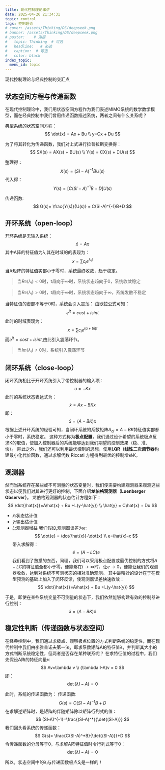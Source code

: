 ```yaml
---
title: 现代控制理论串讲
date: 2025-04-26 21:34:31
topic: control
tags: 控制理论
# cover: /assets/Thinking/DS/deepseek.png
# banner: /assets/Thinking/DS/deepseek.png
# poster:    # 海报
#   topic: Thinking  # 可选
#   headline:   # 必选
#   caption:  # 可选
#   color: black 
index_topic:
  menu_id: topic  
---
```


现代控制理论与经典控制的交汇点

<!-- more -->

## 状态空间方程与传递函数
在现代控制理论中，我们用状态空间方程作为我们表述MIMO系统的数学数学模型，而在经典控制中我们曾用传递函数描述系统，两者之间有什么关系呢？

典型系统的状态空间方程：
$$
\dot{x} = Ax + Bu \\
y=Cx + Du
$$

为了将其转化为传递函数，我们对上式进行拉普拉斯变换得：
$$
SX(s) = AX(s) + BU(s) \\
Y(s) = CX(s) + DU(s)
$$

整理得：
$$
X(s) = (SI-A)^{-1}BU(s) 
$$
代入得：
$$
Y(s)=[C(SI-A)^{-1}B+D]U(s)
$$

传递函数:
$$ G(s)= \frac{Y(s)}{U(s)} = C(SI-A)^{-1}B+D
$$

## 开环系统（open-loop）
开环系统是无输入系统：
$$
\dot{x}=Ax
$$
其中A阵的特征值为$\lambda$,其在时域的的表现为：
$$
x=\sum{c_ie^{\lambda_i t}}
$$
当A矩阵的特征值实部小于零时，系统最终收敛，趋于稳定。
> 当$Re(\lambda_i)<0$时，t趋向于$\infty$时，系统状态趋向于0，系统收敛稳定

> 当$Re(\lambda_i)>0$时，t趋向于$\infty$时，系统状态趋向于$\infty$，系统发散不稳定

当特征值的虚部不等于0时，系统会引入震荡：
由欧拉公式可知：
$$
e^{it} = cost + isint
$$
此时的时域表现为：
$$
x=\sum{c_ie^{(a+bi)t}}
$$
而$e^{it}=cost+isint$,由此引入震荡环节。
>当$Im(\lambda_i)\neq 0$时，系统引入震荡环节

## 闭环系统（close-loop）
闭环系统相比于开环系统引入了带控制器的输入项：
$$
u=-Kx
$$
此时的系统状态表达式为：
$$
\dot{x}=Ax-BKx
$$
即：
$$
\dot{x}=(A-BK)x
$$
根据上述开环系统的经验可知，当闭环系统的系数矩阵$A_{cl}=A-BK$特征值实部都小于零时，系统稳定。
这种方式称为**极点配置**，我们通过设计希望的系统极点反求K的取值，使加入控制器后的系统能够达到我们期望的控制效果（稳、准、快）。
除此之外，我们还可以利用最优控制的思想，使用**LQR（线性二次调节器**构建最小化代价函数，通过求解代数 Riccati 方程得到最优的控制增益K。

## 观测器
然而当系统存在某些或不可测量的状态变量时，我们便需要构建观测器来观测这些状态以便我们对其进行更好的控制，下面介绍**龙伯格观测器（Luenberger Observer）**。
龙伯格观测器的状态估计方程如下：
$$
\dot{\hat{x}}=A\hat{x} + Bu +L(y-\hat{y}) \\ 
\hat{y} = C\hat{x} + Du
$$
- $\hat{x}$:状态估计值
- $\hat{y}$:输出估计值
- $L$:观测器增益
我们假设,观测器误差为$e$:
$$
\dot{e} = \dot{\hat{x}}-\dot{x} \\
e=\hat{x}-x
$$
带入求解得：
$$
\dot{e}=(A-LC)e
$$
我们看到了熟悉的东西，同理，我们可以采用极点配置或最优控制的方式将$A-LC$的特征值全都小于零，便能够在$t\to\infty$时，让$e\to 0$，便能让我们的观测器收敛，达到对系统不可测状态的相对准确观测。
其中最精妙的设计在于在模型预测的基础上加入了闭环反馈，使观测器误差快速收敛：
$$
\dot{\hat{x}}=A\hat{x} + Bu +L(y-\hat{y})
$$

于是，即使在某些系统变量不可测量的状态下，我们依然能够构建有效的控制器进行控制：
$$
\dot{x}=(A-BK)\hat{x}
$$

## 稳定性判断（传递函数与状态空间）
在经典控制中，我们通过求极点、观察极点位置的方式判断系统的稳定性，而在现代控制中我们由李雅普诺夫第一法，即求系数矩阵A的特征值$\lambda$，并判断其大小的方式判断系统稳定性，但两者是否存在某种联系呢？
在求特征值的过程中，我们先假设A阵的特征向量$v$:
$$
Av=\lambda v \\
(\lambda I-A)v = 0
$$
即：
$$
\det{(\lambda I-A)}=0
$$

此时，系统的传递函数为：
传递函数:
$$ 
G(s)=  C(SI-A)^{-1}B+D
$$
在求解逆矩阵时，是矩阵的伴随矩阵除以矩阵行列式的值：
$$
(SI-A)^{-1}=\frac{(SI-A)^*}{\det{(SI-A)}}
$$
我们回头看系统的传递函数：
$$ 
G(s)=  \frac{C(SI-A)^*B}{\det{(SI-A)}}+D
$$
令传递函数的分母等于0，与求解A阵特征值时令行列式等于0：
$$
\det{(\lambda I-A)}=0
$$

所以，状态空间中的$\lambda_i$与传递函数极点$S_i$是一样的！